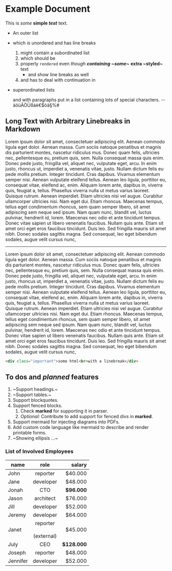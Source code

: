 # Example Document

This is _some_ **simple _test_** text.

* An outer list
* which is unordered
  and has line breaks
  1. might contain a subordinated list
  2. which should be
  3. properly `rendered` even _though **containing ~some~**_ **extra ~styled~** text
     * and show line
       breaks as well
  4. and has to deal with continuation in
* superordinated lists

  and with paragraphs put in a list containing lots of special characters. -- äöüÄÖÜßáé€$ôâ§%#

## Long Text with Arbitrary Linebreaks in Markdown

Lorem ipsum dolor sit amet, consectetuer adipiscing elit. Aenean commodo ligula eget dolor.
Aenean massa. Cum sociis natoque penatibus et magnis dis parturient montes, nascetur
ridiculus mus. Donec quam felis, ultricies nec, pellentesque eu, pretium quis, sem. Nulla consequat massa
quis enim. Donec pede justo, fringilla vel, aliquet nec, vulputate eget,
arcu. In enim justo, rhoncus ut, imperdiet a, venenatis vitae, justo. Nullam dictum felis eu pede mollis
pretium. Integer tincidunt. Cras dapibus. Vivamus elementum semper nisi. Aenean vulputate eleifend
tellus. Aenean leo ligula, porttitor eu, consequat vitae, eleifend ac, enim. Aliquam
lorem ante, dapibus in, viverra quis, feugiat a, tellus. Phasellus viverra nulla ut metus
varius laoreet. Quisque rutrum. Aenean imperdiet.
Etiam ultricies nisi vel augue. Curabitur ullamcorper ultricies nisi. Nam eget dui.
Etiam rhoncus. Maecenas tempus, tellus eget condimentum rhoncus, sem quam semper libero,
sit amet adipiscing sem neque sed ipsum. Nam quam nunc, blandit vel, luctus pulvinar,
hendrerit id, lorem. Maecenas nec odio et ante tincidunt tempus.
Donec vitae sapien ut libero venenatis faucibus. Nullam quis ante. Etiam sit amet orci eget
eros faucibus tincidunt. Duis leo. Sed fringilla mauris sit amet nibh. Donec
sodales sagittis magna. Sed consequat, leo eget bibendum sodales, augue velit cursus nunc,

---

Lorem ipsum dolor sit amet, consectetuer adipiscing elit. Aenean commodo ligula eget dolor.
Aenean massa. Cum sociis natoque penatibus et magnis dis parturient montes, nascetur
ridiculus mus. Donec quam felis, ultricies nec, pellentesque eu, pretium quis, sem. Nulla consequat massa
quis enim. Donec pede justo, fringilla vel, aliquet nec, vulputate eget,
arcu. In enim justo, rhoncus ut, imperdiet a, venenatis vitae, justo. Nullam dictum felis eu pede mollis
pretium. Integer tincidunt. Cras dapibus. Vivamus elementum semper nisi. Aenean vulputate eleifend
tellus. Aenean leo ligula, porttitor eu, consequat vitae, eleifend ac, enim. Aliquam
lorem ante, dapibus in, viverra quis, feugiat a, tellus. Phasellus viverra nulla ut metus
varius laoreet. Quisque rutrum. Aenean imperdiet.
Etiam ultricies nisi vel augue. Curabitur ullamcorper ultricies nisi. Nam eget dui.
Etiam rhoncus. Maecenas tempus, tellus eget condimentum rhoncus, sem quam semper libero,
sit amet adipiscing sem neque sed ipsum. Nam quam nunc, blandit vel, luctus pulvinar,
hendrerit id, lorem. Maecenas nec odio et ante tincidunt tempus.
Donec vitae sapien ut libero venenatis faucibus. Nullam quis ante. Etiam sit amet orci eget
eros faucibus tincidunt. Duis leo. Sed fringilla mauris sit amet nibh. Donec
sodales sagittis magna. Sed consequat, leo eget bibendum sodales, augue velit cursus nunc,

```html
<div class="important">some html<br>with a linebreak</div>
```

## To **dos** and _planned_ features

1. ~Support headings.~
1. ~Support tables.~
2. Support blockquotes.
3. Support fenced blocks.
   1. Check __marked__ for supporting it in parser.
   2. _Optional:_ Contribute to add support for fenced divs in __marked__.
4. Support mermaid for injecting diagrams into PDFs.
4. Add custom code language like mermaid to describe and render printable forms.
4. ~Showing ellipsis ...~

### List of Involved Employees

| name | role | salary |
| --- |:---:| ---:|
| John | reporter | $40.000 |
| Jane | developer | $48.000 |
| Jonah | CTO | **$96.000** |
| Jason | architect | $76.000 |
| Jill | developer | $52.000 |
| Jeremy | developer | $64.000 |
| Janet | reporter<br><br>(external) | $45.000 |
| July | CEO | **$128.000** |
| Joseph | reporter | $48.000 |
| Jennifer | developer | $52.000 |

